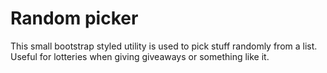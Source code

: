 Random picker
============

This small bootstrap styled utility is used to pick stuff randomly
from a list. Useful for lotteries when giving giveaways or something
like it.
